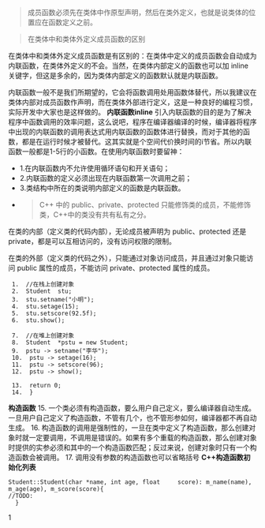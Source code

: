 > 成员函数必须先在类体中作原型声明，然后在类外定义，也就是说类体的位置应在函数定义之前。

>在类体中和类体外定义成员函数的区别

在类体中和类体外定义成员函数是有区别的：在类体中定义的成员函数会自动成为内联函数，在类体外定义的不会。当然，在类体内部定义的函数也可以加 inline 关键字，但这是多余的，因为类体内部定义的函数默认就是内联函数。  
  
内联函数一般不是我们所期望的，它会将函数调用处用函数体替代，所以我建议在类体内部对成员函数作声明，而在类体外部进行定义，这是一种良好的编程习惯，实际开发中大家也是这样做的。
**内联函数inline** 
 引入内联函数的目的是为了解决程序中函数调用的效率问题，这么说吧，程序在编译器编译的时候，编译器将程序中出现的内联函数的调用表达式用内联函数的函数体进行替换，而对于其他的函数，都是在运行时候才被替代。这其实就是个空间代价换时间的i节省。所以内联函数一般都是1-5行的小函数。在使用内联函数时要留神：
-   1.在内联函数内不允许使用循环语句和开关语句；
-   2.内联函数的定义必须出现在内联函数第一次调用之前；
-   3.类结构中所在的类说明内部定义的函数是内联函数。
- > C++ 中的 public、private、protected 只能修饰类的成员，不能修饰类，C++中的类没有共有私有之分。

在类的内部（定义类的代码内部），无论成员被声明为 public、protected 还是 private，都是可以互相访问的，没有访问权限的限制。  
  
在类的外部（定义类的代码之外），只能通过对象访问成员，并且通过对象只能访问 public 属性的成员，不能访问 private、protected 属性的成员。
```1.  int main(){
 1.  //在栈上创建对象
 2.  Student  stu;
 3.  stu.setname("小明");
 4.  stu.setage(15);
 5.  stu.setscore(92.5f);
 6.  stu.show();

 7.  //在堆上创建对象
 8.  Student  *pstu = new Student;
 9.  pstu -> setname("李华");
 10.  pstu -> setage(16);
 11.  pstu -> setscore(96);
 12.  pstu -> show();

 13.  return 0;
 14.  }
```
**构造函数**
 15. 一个类必须有构造函数，要么用户自己定义，要么编译器自动生成。一旦用户自己定义了构造函数，不管有几个，也不管形参如何，编译器都不再自动生成。
 16. 构造函数的调用是强制性的，一旦在类中定义了构造函数，那么创建对象时就一定要调用，不调用是错误的。如果有多个重载的构造函数，那么创建对象时提供的实参必须和其中的一个构造函数匹配；反过来说，创建对象时只有一个构造函数会被调用。
 17.  调用没有参数的构造函数也可以省略括号
**C++构造函数初始化列表**
```
Student::Student(char *name, int age, float 	score): m_name(name), m_age(age), m_score(score){
//TODO:
  }
  ```
  

 1

<!--stackedit_data:
eyJoaXN0b3J5IjpbLTE2MjM4MDAzODMsLTI5NTQ1Mjk3M119
-->